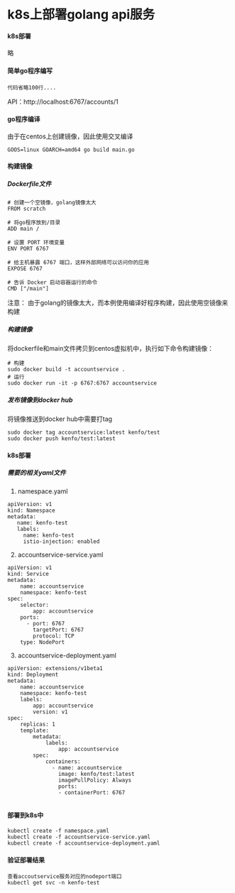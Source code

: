 # k8s上部署golang api服务

#### k8s部署
略

#### 简单go程序编写
```
代码省略100行....
```
API：http://localhost:6767/accounts/1

#### go程序编译
由于在centos上创建镜像，因此使用交叉编译
```
GOOS=linux GOARCH=amd64 go build main.go
```

#### 构建镜像

##### Dockerfile文件
```
# 创建一个空镜像，golang镜像太大
FROM scratch

# 将go程序放到/目录
ADD main /

# 设置 PORT 环境变量
ENV PORT 6767

# 给主机暴露 6767 端口，这样外部网络可以访问你的应用
EXPOSE 6767

# 告诉 Docker 启动容器运行的命令
CMD ["/main"]

```
注意： 由于golang的镜像太大，而本例使用编译好程序构建，因此使用空镜像来构建

##### 构建镜像
将dockerfile和main文件拷贝到centos虚拟机中，执行如下命令构建镜像：
```
# 构建
sudo docker build -t accountservice .
# 运行
sudo docker run -it -p 6767:6767 accountservice
```

##### 发布镜像到docker hub
将镜像推送到docker hub中需要打tag  
```
sudo docker tag accountservice:latest kenfo/test
sudo docker push kenfo/test:latest
```

#### k8s部署

##### 需要的相关yaml文件
1. namespace.yaml
```
apiVersion: v1
kind: Namespace
metadata:
   name: kenfo-test
   labels:
     name: kenfo-test
     istio-injection: enabled
```
2. accountservice-service.yaml
```
apiVersion: v1
kind: Service
metadata:
    name: accountservice
    namespace: kenfo-test
spec:
    selector:
        app: accountservice
    ports:
      - port: 6767
        targetPort: 6767
        protocol: TCP
    type: NodePort
```
3. accountservice-deployment.yaml
```
apiVersion: extensions/v1beta1
kind: Deployment
metadata:
    name: accountservice
    namespace: kenfo-test
    labels:
        app: accountservice
        version: v1
spec:
    replicas: 1
    template: 
        metadata: 
            labels: 
                app: accountservice
        spec:
            containers:
              - name: accountservice
                image: kenfo/test:latest
                imagePullPolicy: Always
                ports:
                - containerPort: 6767
                

```

#### 部署到k8s中
```
kubectl create -f namespace.yaml
kubectl create -f accountservice-service.yaml
kubectl create -f accountservice-deployment.yaml
```

#### 验证部署结果
```
查看accoutservice服务对应的nodeport端口
kubectl get svc -n kenfo-test
```

